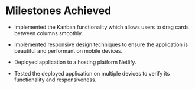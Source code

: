 # Milestones Achieved

- Implemented the Kanban functionality which allows users to drag cards between columns smoothly.

- Implemented responsive design techniques to ensure the application is beautiful and performant on mobile devices.

- Deployed application to a hosting platform Netlify.

- Tested the deployed application on multiple devices to verify its functionality and responsiveness.
